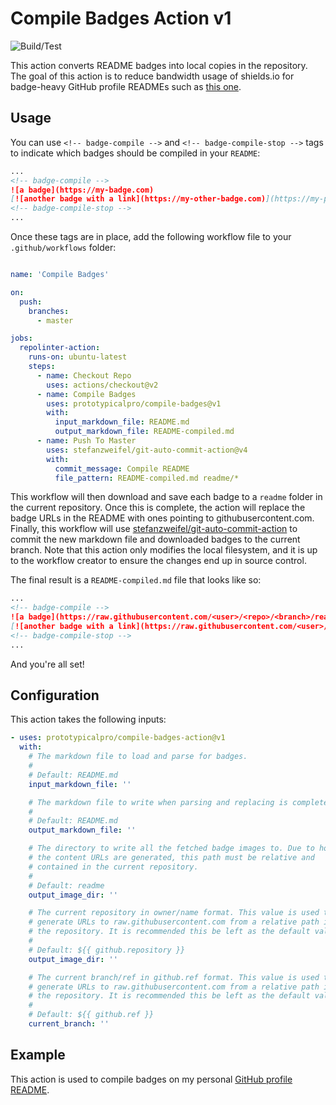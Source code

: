 # Compile Badges Action v1

![Build/Test](https://github.com/prototypicalpro/compile-badges-action/workflows/Build/Test/badge.svg?event=push)


This action converts README badges into local copies in the repository. The goal of this action is to reduce bandwidth usage of shields.io for badge-heavy GitHub profile READMEs such as [this one](https://github.com/prototypicalpro/prototypicalpro).

## Usage

You can use `<!-- badge-compile -->` and `<!-- badge-compile-stop -->` tags to indicate which badges should be compiled in your `README`:
```markdown
...
<!-- badge-compile -->
![a badge](https://my-badge.com)
[![another badge with a link](https://my-other-badge.com)](https://my-project.com)
<!-- badge-compile-stop -->
...
```
Once these tags are in place, add the following workflow file to your `.github/workflows` folder:
```yaml

name: 'Compile Badges'

on:
  push:
    branches:
      - master

jobs:
  repolinter-action:
    runs-on: ubuntu-latest
    steps:
      - name: Checkout Repo
        uses: actions/checkout@v2
      - name: Compile Badges
        uses: prototypicalpro/compile-badges@v1
        with:
          input_markdown_file: README.md
          output_markdown_file: README-compiled.md
      - name: Push To Master
        uses: stefanzweifel/git-auto-commit-action@v4
        with:
          commit_message: Compile README
          file_pattern: README-compiled.md readme/*

```
This workflow will then download and save each badge to a `readme` folder in the current repository. Once this is complete, the action will replace the badge URLs in the README with ones pointing to githubusercontent.com. Finally, this workflow will use [stefanzweifel/git-auto-commit-action](https://github.com/stefanzweifel/git-auto-commit-action) to commit the new markdown file and downloaded badges to the current branch. Note that this action only modifies the local filesystem, and it is up to the workflow creator to ensure the changes end up in source control.

 The final result is a `README-compiled.md` file that looks like so:
```markdown
...
<!-- badge-compile -->
![a badge](https://raw.githubusercontent.com/<user>/<repo>/<branch>/readme/badge-0.svg)
[![another badge with a link](https://raw.githubusercontent.com/<user>/<repo>/<branch>/readme/badge-1.svg)](https://my-project.com)
<!-- badge-compile-stop -->
...
```
And you're all set!

## Configuration

This action takes the following inputs:
```yaml
- uses: prototypicalpro/compile-badges-action@v1
  with:
    # The markdown file to load and parse for badges.
    #
    # Default: README.md
    input_markdown_file: ''

    # The markdown file to write when parsing and replacing is complete.
    #
    # Default: README.md
    output_markdown_file: ''

    # The directory to write all the fetched badge images to. Due to how
    # the content URLs are generated, this path must be relative and
    # contained in the current repository.
    #
    # Default: readme
    output_image_dir: ''

    # The current repository in owner/name format. This value is used to
    # generate URLs to raw.githubusercontent.com from a relative path in
    # the repository. It is recommended this be left as the default value.
    #
    # Default: ${{ github.repository }}
    output_image_dir: ''

    # The current branch/ref in github.ref format. This value is used to
    # generate URLs to raw.githubusercontent.com from a relative path in
    # the repository. It is recommended this be left as the default value.
    #
    # Default: ${{ github.ref }}
    current_branch: ''
```

## Example

This action is used to compile badges on my personal [GitHub profile README](https://github.com/prototypicalpro/prototypicalpro).
